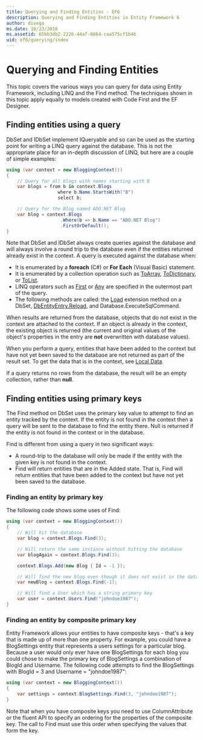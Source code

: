 ```yaml
---
title: Querying and Finding Entities - EF6
description: Querying and Finding Entities in Entity Framework 6
author: divega
ms.date: 10/23/2016
ms.assetid: 65bb3db2-2226-44af-8864-caa575cf1b46
uid: ef6/querying/index
---
```

# Querying and Finding Entities
This topic covers the various ways you can query for data using Entity Framework, including LINQ and the Find method. The techniques shown in this topic apply equally to models created with Code First and the EF Designer.  

## Finding entities using a query  

DbSet and IDbSet implement IQueryable and so can be used as the starting point for writing a LINQ query against the database. This is not the appropriate place for an in-depth discussion of LINQ, but here are a couple of simple examples:  

``` csharp
using (var context = new BloggingContext())
{
    // Query for all blogs with names starting with B
    var blogs = from b in context.Blogs
                   where b.Name.StartsWith("B")
                   select b;

    // Query for the Blog named ADO.NET Blog
    var blog = context.Blogs
                    .Where(b => b.Name == "ADO.NET Blog")
                    .FirstOrDefault();
}
```  

Note that DbSet and IDbSet always create queries against the database and will always involve a round trip to the database even if the entities returned already exist in the context. A query is executed against the database when:  

- It is enumerated by a **foreach** (C#) or **For Each** (Visual Basic) statement.  
- It is enumerated by a collection operation such as [ToArray](https://msdn.microsoft.com/library/bb298736), [ToDictionary](https://msdn.microsoft.com/library/system.linq.enumerable.todictionary), or [ToList](https://msdn.microsoft.com/library/bb342261).  
- LINQ operators such as [First](https://msdn.microsoft.com/library/bb291976) or [Any](https://msdn.microsoft.com/library/bb337697) are specified in the outermost part of the query.  
- The following methods are called: the [Load](https://msdn.microsoft.com/library/system.data.entity.dbextensions.load) extension method on a DbSet, [DbEntityEntry.Reload](https://msdn.microsoft.com/library/system.data.entity.infrastructure.dbentityentry.reload.aspx), and Database.ExecuteSqlCommand.  

When results are returned from the database, objects that do not exist in the context are attached to the context. If an object is already in the context, the existing object is returned (the current and original values of the object's properties in the entry are **not** overwritten with database values).  

When you perform a query, entities that have been added to the context but have not yet been saved to the database are not returned as part of the result set. To get the data that is in the context, see [Local Data](xref:ef6/querying/local-data).  

If a query returns no rows from the database, the result will be an empty collection, rather than **null**.  

## Finding entities using primary keys  

The Find method on DbSet uses the primary key value to attempt to find an entity tracked by the context. If the entity is not found in the context then a query will be sent to the database to find the entity there. Null is returned if the entity is not found in the context or in the database.  

Find is different from using a query in two significant ways:  

- A round-trip to the database will only be made if the entity with the given key is not found in the context.  
- Find will return entities that are in the Added state. That is, Find will return entities that have been added to the context but have not yet been saved to the database.  
### Finding an entity by primary key  

The following code shows some uses of Find:  

``` csharp
using (var context = new BloggingContext())
{
    // Will hit the database
    var blog = context.Blogs.Find(3);

    // Will return the same instance without hitting the database
    var blogAgain = context.Blogs.Find(3);

    context.Blogs.Add(new Blog { Id = -1 });

    // Will find the new blog even though it does not exist in the database
    var newBlog = context.Blogs.Find(-1);

    // Will find a User which has a string primary key
    var user = context.Users.Find("johndoe1987");
}
```  

### Finding an entity by composite primary key  

Entity Framework allows your entities to have composite keys - that's a key that is made up of more than one property. For example, you could have a BlogSettings entity that represents a users settings for a particular blog. Because a user would only ever have one BlogSettings for each blog you could chose to make the primary key of BlogSettings a combination of BlogId and Username. The following code attempts to find the BlogSettings with BlogId = 3 and Username = "johndoe1987":  

``` csharp  
using (var context = new BloggingContext())
{
    var settings = context.BlogSettings.Find(3, "johndoe1987");
}
```  

Note that when you have composite keys you need to use ColumnAttribute or the fluent API to specify an ordering for the properties of the composite key. The call to Find must use this order when specifying the values that form the key.  
